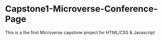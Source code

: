 # Capstone1-Microverse-Conference-Page
This is a the first Microverse capstone project for HTML/CSS &amp; Javascript
